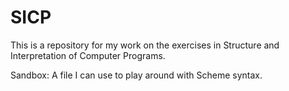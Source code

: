 # SICP

This is a repository for my work on the exercises in Structure and Interpretation of Computer Programs.

Sandbox: A file I can use to play around with Scheme syntax. 
